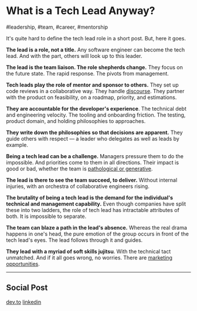 # What is a Tech Lead Anyway?
#leadership, #team, #career, #mentorship

It's quite hard to define the tech lead role in a short post. But, here it goes.

**The lead is a role, not a title.** Any software engineer can become the tech lead. And with the part, others will look up to this leader.

**The lead is the team liaison. The role shepherds change.** They focus on the future state. The rapid response. The pivots from management.

**Tech leads play the role of mentor and sponsor to others.** They set up code reviews in a collaborative way. They handle [discourse](https://uvwx.github.io/hierarchy.html). They partner with the product on feasibility, on a roadmap, priority, and estimations.

**They are accountable for the developer's experience**. The technical debt and engineering velocity. The tooling and onboarding friction. The testing, product domain, and holding philosophies to approaches.

**They write down the philosophies so that decisions are apparent.** They guide others with respect — a leader who delegates as well as leads by example.

**Being a tech lead can be a challenge.** Managers pressure them to do the impossible. And priorities come to them in all directions. Their impact is good or bad, whether the team is [pathological or generative](https://changelog.com/posts/how-to-build-a-generative-engineering-culture).

**The lead is there to see the team succeed, to deliver.** Without internal injuries, with an orchestra of collaborative engineers rising.

**The brutality of being a tech lead is the demand for the individual's technical and management capability.** Even though companies have split these into two ladders, the role of tech lead has intractable attributes of both. It is impossible to separate.

**The team can blaze a path in the lead's absence.** Whereas the real drama happens in one's head, the pure emotion of the group occurs in front of the tech lead's eyes. The lead follows through it and guides.

**They lead with a myriad of soft skills jujitsu**. With the technical tact unmatched. And if it all goes wrong, no worries. There are [marketing opportunities](https://www.youtube.com/channel/UC4xKdmAXFh4ACyhpiQ_3qBw).

---

## Social Post

[dev.to](https://dev.to/solidi/what-is-a-tech-lead-anyway-483p)
[linkedin](https://www.linkedin.com/pulse/what-tech-lead-anyway-douglas-w-arcuri/)
